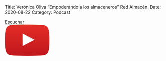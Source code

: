 Title: Verónica Oliva “Empoderando a los almaceneros” Red Almacén.
Date: 2020-08-22
Category: Podcast

<a href="https://s.danilorca.com/2020-08-22.mp3" type="audio/mpeg">
Escuchar<br/>
<img style="height:100px;" src="images/play.png">
</a>
